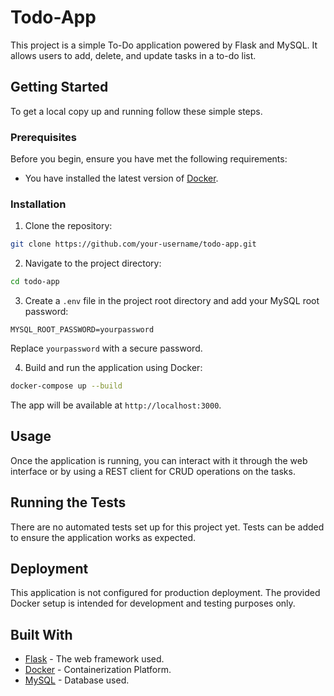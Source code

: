 # Todo-App

This project is a simple To-Do application powered by Flask and MySQL. It allows users to add, delete, and update tasks in a to-do list.

## Getting Started

To get a local copy up and running follow these simple steps.

### Prerequisites

Before you begin, ensure you have met the following requirements:

- You have installed the latest version of [Docker](https://www.docker.com/get-started).

### Installation

1. Clone the repository:
```bash
git clone https://github.com/your-username/todo-app.git
```

2. Navigate to the project directory:
```bash
cd todo-app
```

3. Create a `.env` file in the project root directory and add your MySQL root password:
```env
MYSQL_ROOT_PASSWORD=yourpassword
```
Replace `yourpassword` with a secure password.

4. Build and run the application using Docker:
```bash
docker-compose up --build
```

The app will be available at `http://localhost:3000`.

## Usage

Once the application is running, you can interact with it through the web interface or by using a REST client for CRUD operations on the tasks.

## Running the Tests

There are no automated tests set up for this project yet. Tests can be added to ensure the application works as expected.

## Deployment

This application is not configured for production deployment. The provided Docker setup is intended for development and testing purposes only.

## Built With

- [Flask](http://flask.pocoo.org/) - The web framework used.
- [Docker](https://www.docker.com/) - Containerization Platform.
- [MySQL](https://www.mysql.com/) - Database used.
